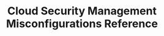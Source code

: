---
title: Cloud Security Management Misconfigurations Reference
disable_toc: true
disable_sidebar: true
type: reference
_build:
  render: false
cascade:
  disable_toc: false
  disable_sidebar: false
  type: reference
---